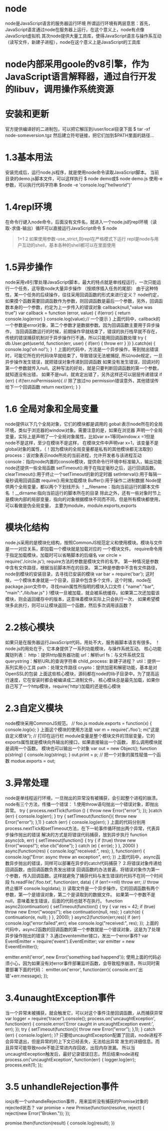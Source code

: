 # node
node是JavaScript语言的服务器运行环境
所谓运行环境有两层意思：首先，JavaScript语言通过node在服务器上运行，在这个意义上，node有点像JavaScript虚拟机
其次node提供大量工具库，使得JavaScript语言与操作系互动（读写文件，新建子进程），node在这个意义上是JavaScript的工具库
# node内部采用goole的v8引擎，作为JavaScript语言解释器，通过自行开发的libuv，调用操作系统资源
# 安装和更新
官方提供编译好的二进制包，可以把它解压到/user/local目录下面
$ tar -xf node-someversion.tgz
然后建立符号链接，把它们加到$PATH里面的路径...
# 1.3基本用法
安装完成后，运行node.js程序，就是使用node命令读取JavaScript脚本。
当前目录的demo.js脚本文件，可以这样执行
$ node demo或$ node demo.js
使用-e参数，可以执行代码字符串 $node -e 'console.log("hellworld")'
# 1.4repl环境
在命令行键入node命令，后面没有文件名，就进入一个node.js的repl环境（读取-求值-输出）循环可以直接运行JavaScript命令
$ node
>1+1
2
如果使用参数-use_strict,则repl在严格模式下运行
repl是node与用户互动的shell，基本各种的shell都可以在里面使用
# 1.5异步操作
node采用v8引擎处理JavaScript脚本，最大的特点就是单线程运行，一次只能运行一个任务，这导致node大量异步操作
（按顺序插入任务的尾部）
由于这种特性，某一个任务的后续操作，往往采用回调函数的形式来进行定义？
node约定，如果摸个函数需要回调函数作为参数，则回调函数是最后一个参数，另外，回调函数本身的一个参数，约定为上一步传入的错误对象
callback(null,"value was true")
var callback = function (error, value) {
 if(error) {
   return console.log(error)
 }
 console.log(value);// 一个提示
}
上面代码中，callback的一个参数是error对象，第二个参数才是数据参数。因为回调函数主要用于异步操作，
当回调函数运行的时候，前期操作早就结束了，错误的执行栈早就不存在，传统的错误捕获机制对于异步操作行不通，所以只能用回调函数处理
try {
  db.User.get(userId, function(err, user) {
    if(err) {
      throw err
    }
  })
}.catch(e) {
  console.log('oh no!');
}
！上面的代码中，方法是一个异步操作，等到抛出错误时，可能它所在的代码块早就结束了，导致错误无法被捕捉,
所以node规定，一旦异步操作发生错误，就把错误对象传递到回调函数
如果没有发生错误，回调对的第一个参数就传入null。这种写法的好处，就是只要判断回调函数的第一个参数，就知道没有出错，
如果不是null，就肯定出错了，另外这样还可以层层传递错误
if (err) {
  if(!err.noPermission){ // 除了放过no permission错误意外，其他错误传给下一个回调函数
    return next(err);
  }
}
# 1.6 全局对象和全局变量
node提供以下几个全局对象，它们的模块都是调用的
gobal:表示node所在的全局环境，类似于浏览器的window对象。需要注意的是，如果在浏览器
声明一个全局变量，实际上是声明了一个全局对象属性，比如var x=1等同window.x =1但是node不是这样，至少在模块不是这样，
在模块文件中声明var x=1，该变量不是global对象的属性，（！因为模块的全局变量都是私有的其他模块都无法取到）
process：该对象表示node所处的当前进程，允许开发者与该进程互动
console：指向node内置的console模块，提供命令行环境中标准输入，输出功能
node还提供一些全局函数
setTimeout():用于在指定毫秒之后，运行回调函数。
clearTimeout():用于终止一个setTimeout的新的定时器
setInterval():用于每隔一毫秒调用回调函数
require():用来加载模块
Buffer():用于操作二进制数据
Node提供两个全局变量，都以两个下划线开头
！__filename：指向当前运行的脚本文件名
！__dirname:指向当前运行的脚本所在的目录
除此之外，还有一些对象时节上是模块内部的局部变量，指向的对象根据模块不同而不同，但是所有模块都使用，可以看做是伪全局变量，
主要为module，module.exports,exports
# 模块化结构
node.js采用的是模块化结构，按照CommonJS规范定义和使用模块。模块与文件是一一对应关系，即加载一个模块就是加载对应的
一个模块文件。
require命令用于指定加载模块，加载时可以省略脚本的后缀名
var circle = require('./circle.js');
require方法的参数是模块文件的名字。
第一种情况是参数中含有文件路径，根据当前脚本所在的目录。
第二种是参数中不含有文件路径，node到模块的安装目录，去寻找已安装的模块
var bar = require('bar');
这时候，一个模块本身就是一个目录，目录中包含多个文件，这个时候，node在package.json文件中，寻找main属性所指明的模块入口文件
{
"name":"bar",
"main":"./lib/bar.js"
}
!模块一旦被加载，就会被系统缓存。如果第二次还加载该模块，则会返回缓存中的版本，这意味着模块实际上只会执行一次，
如果希望模块多此执行，则可以让模块返回一个函数，然后多次调用该函数？
# 2.2核心模块
如果只是在服务器运行JavaScript代码，用处不大，服务器脚本语言有很多。
！node.js的用处在于，它本身提供了一系列功能模块，与操作系统互动。
核心功能魔铠列表：
http：提供http服务器功能
url：解析url
fs：与文件系统交互
querystring：解析URL的查询字符串
child_process: 新建子进程？
util：提供一系列实用小工具
path：处理文件路径
crypto：提供加密和解密功能，基本是对OpenSSL的包装
上面这些核心模块，源码都在node的lib子目录中。为了提高运行速度，它在安装时都会被编译成二进制文件，
核心模块总是最先加载，如果你自己写了一个http模块，require('http')加载的还是核心模块
# 2.3自定义模块
node模块采用CommonJS规范。
// foo.js
module.exports = function(x) {
  console.log(x);
}
上面这个模块的使用方法是
var m = require('./foo');
m("这是自定义模块"); // 打印在运行栏
module变量是整个模块文件的顶层变量，它的exports属性就是模块向外输出的接口，如果直接输出一个函数，
那么调用模块就是调用一个函数。
模块也可以输出一个对象
var out = new Object();
function p(string) {
  console.log(string);
}
out.print = p; // 把一个对象的属性赋值一个函数
modue.exports = out;
# 3.异常处理
node是单线程运行环境，一旦抛出的异常没有被捕获，会引起整个进程的崩溃。
node有三个方法，传播一个错误：
1.使用throw语句抛出一个错误对象，即抛出异常。
try {
  process.nextTick(funtion () {
    throw new Error("error");
  });
}catch (err) {
  console.log(err);
}
try {
  setTimeout(function(){
    throw new Error("error");
  },1)
} catch (err) {
  console.log(err);
}
上面的代码分别用process.nextTick和setTimeout方法，在下一轮事件循环抛出两个异常，代表异步操作抛出的错误
解决的方式是将错误代码捕获，放到异步执行
function async(cb, err) {
  setTimeout(function() {
    try {
    if (true)
      throw new Error("woops!");
    else
      cb("done");
    } catch (e) {
      err(e);
    }
  }, 2000)
}
async(function(res) {
  console.log("received:", res);
}, function(err) {
  console.log("Error: async threw an exception", err);
})
上面代码中，async函数异步抛出的错误，同样可以部署在异步的catch代码捕获？
2.将错误对象传递给回调函数，由回调函数负责发出错误
回调函数的办法普遍，将错误对象作为第一个参数，传入回调函数。这样就避免了捕获代码与发生错误的代码不在同一个时间段
fs.readFile('/foo.txt', function(err, data) {
  if (err!==nll) throw err; // throw 终止循环
  console.log(data);
})
读取文件是一个异步操作，它的回调函数有两个参数，第一个是错误对象，第二个是读取到的数据文件。
如果第一个参数不是null，意味着发生错误，后面的代码也就不在执行。
function async2(continuation) {
  setTimeout(function() {
    try {
      var res = 42;
      if (true)
        throw new Error("woops!");
      else
        continuation(null, res);
    } catch(e) {
      continuation(e, null);
    }
  }, 2000);
}
async2(function(err,res){
  if (err)
    console.log("error:failed",err);
  else
    console.log("received:", res);
});
上面的代码中，async2函数的回调函数的第一个参数就是一个错误对象，这是为了处理异步操作抛出的错误？
3.通过eventemitter接口，发出一个error事件?
var EventEmitter = require('event').EventEmitter;
var emitter = new EveentEmitter();

emitter.emit('error', new Error('something bad happend'));
使用上面的代码必须小心，因为如果没有对error事件部署监听函数，会导致程序崩溃，所以同时需要部署下面的代码：
emitter.on('error', function(err){
  console.err('出错'+err.message);
});
# 3.4unaughtException事件
当一个异常未被捕获，就会触发它，可以对这个事件注册回调函数，从而捕获异常
var logger = require('tracer').console();
process.on('uncaughtException', function(err) {
  console.error('Error caught in uncaughtException event:', err);
});
try {
  setTimeout(function(){
    throw new Error("error");
  },1);
} catch (err) {
console.log(err);
}?
只要给uncaughtException配置了回调，node进程不会异常退出，但是异常的的上下文已经丢失，无法给出异常
发生的详细信息。而且异常可能导致node不能正常进内存回收，出现内存泄漏。
所以当uncaughtEeception触发后，最好记录错误日志，然后结束node进程
process.on('uncaughtException', function(err) {
  logger.log(err);
  process.exit(1);
});
# 3.5 unhandleRejection事件
iosjs有一个unhandleRejection事件，用来监听没有捕获的Promise对象的rejected状态？
var promise = new Prmise(function(resolve, reject) {
  reject(new Error("Broken."));
});

promise.then(function(result) {
  console.log(result);
})
